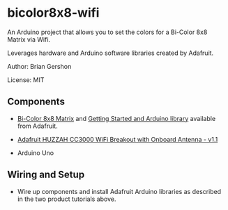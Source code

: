 bicolor8x8-wifi
===============

An Arduino project that allows you to set the colors for a Bi-Color 8x8 Matrix via Wifi.

Leverages hardware and Arduino software libraries created by Adafruit.

Author: Brian Gershon

License: MIT

Components
----------

* [Bi-Color 8x8 Matrix](https://www.adafruit.com/products/902) and [Getting Started and Arduino library](https://learn.adafruit.com/adafruit-led-backpack/bi-color-8x8-matrix) available from Adafruit.

* [Adafruit HUZZAH CC3000 WiFi Breakout with Onboard Antenna - v1.1](https://www.adafruit.com/product/1469)

* Arduino Uno

Wiring and Setup
----------------

* Wire up components and install Adafruit Arduino libraries as described in the two product tutorials above.
